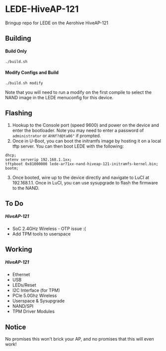 # LEDE-HiveAP-121

Bringup repo for LEDE on the Aerohive HiveAP-121

Building
-----
#### Build Only
`./build.sh`

#### Modify Configs and Build
`./build.sh modify`

Note that you will need to run a modify on the first compile to select the NAND image in the LEDE menuconfig for this device.

Flashing
-----
  1. Hookup to the Console port (speed 9600) and power on the device and enter the bootloader. Note you may need to enter a password of `administrator` or `AhNf?d@ta06"` if prompted.
  2. Once in U-Boot, you can boot the initramfs image by hosting it on a local tftp server. You can then boot LEDE with the following:

  ```
  dhcp;
  setenv serverip 192.168.1.1xx;
  tftpboot 0x81000000 lede-ar71xx-nand-hiveap-121-initramfs-kernel.bin;
  bootm;
  ```

  3. Once booted, wire up to the device directly and navigate to LuCI at 192.168.1.1. Once in LuCI, you can use sysupgrade to flash the firmware to the NAND.

To Do
-----
##### HiveAP-121
  * SoC 2.4GHz Wireless - OTP issue :(
  * Add TPM tools to userspace

Working
-----
##### HiveAP-121
  * Ethernet
  * USB
  * LEDs/Reset
  * I2C Interface (for TPM)
  * PCIe 5.0Ghz Wireless
  * Userspace & Sysupgrade
  * NAND/SPI
  * TPM Driver Modules

Notice
------
No promises this won't brick your AP, and no promises that this will even work!
